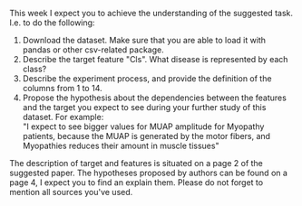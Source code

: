 This week I expect you to achieve the understanding of the suggested task. I.e. to do the following:
1. Download the dataset. Make sure that you are able to load it with pandas or other csv-related package.
2. Describe the target feature "Cls". What disease is represented by each class?
3. Describe the experiment process, and provide the definition of the columns from 1 to 14. 
4. Propose the hypothesis about the dependencies between the features and the target you expect to see during your further study of this dataset. For example:  
"I expect to see bigger values for MUAP amplitude for Myopathy patients, because the MUAP is generated by the motor fibers, and Myopathies reduces their amount in muscle tissues"

The description of target and features is situated on a page 2 of the suggested paper. The hypotheses proposed by authors can be found on a page 4, I expect you to find an explain them. Please do not forget to mention all sources you've used.